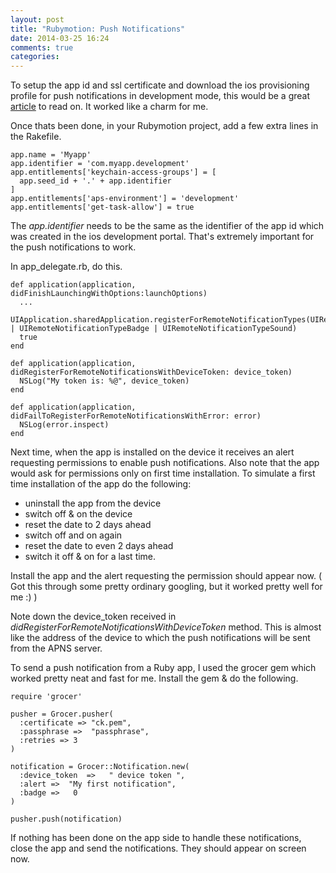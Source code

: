 ```yaml
---
layout: post
title: "Rubymotion: Push Notifications"
date: 2014-03-25 16:24
comments: true
categories: 
---
```


To setup the app id and ssl certificate and download the ios provisioning profile for push notifications in development mode, this would be a great [article] to read on. It worked like a charm for me.

Once thats been done, in your Rubymotion project, add a few extra lines in the Rakefile.

    app.name = 'Myapp'
    app.identifier = 'com.myapp.development'
    app.entitlements['keychain-access-groups'] = [
      app.seed_id + '.' + app.identifier
    ]
    app.entitlements['aps-environment'] = 'development'
    app.entitlements['get-task-allow'] = true

The *app.identifier* needs to be the same as the identifier of the app id which was created in the ios development portal. That's extremely important for the push notifications to work.

In app_delegate.rb, do this.

    def application(application, didFinishLaunchingWithOptions:launchOptions)
      ...
      UIApplication.sharedApplication.registerForRemoteNotificationTypes(UIRemoteNotificationTypeAlert | UIRemoteNotificationTypeBadge | UIRemoteNotificationTypeSound)
      true
    end

    def application(application, didRegisterForRemoteNotificationsWithDeviceToken: device_token)
      NSLog("My token is: %@", device_token)
    end

    def application(application, didFailToRegisterForRemoteNotificationsWithError: error)
      NSLog(error.inspect)
    end

Next time, when the app is installed on the device it receives an alert requesting permissions to enable push notifications. Also note that the app would ask for permissions only on first time installation. To simulate a first time installation of the app do the following:

  - uninstall the app from the device
  - switch off & on the device
  - reset the date to 2 days ahead
  - switch off and on again
  - reset the date to even 2 days ahead
  - switch it off & on for a last time.

Install the app and the alert requesting the permission should appear now. ( Got this through some pretty ordinary googling, but it worked pretty well for me :) )

Note down the device_token received in *didRegisterForRemoteNotificationsWithDeviceToken* method. This is almost like the address of the device to which the push notifications will be sent from the APNS server.

To send a push notification from a Ruby app, I used the grocer gem which worked pretty neat and fast for me. Install the gem & do the following.

    require 'grocer'

    pusher = Grocer.pusher(
      :certificate => "ck.pem",
      :passphrase =>  "passphrase",
      :retries => 3
    )

    notification = Grocer::Notification.new(
      :device_token  =>   " device token ",
      :alert =>  "My first notification",
      :badge =>   0
    )

    pusher.push(notification)

If nothing has been done on the app side to handle these notifications, close the app and send the notifications. They should appear on screen now.

[article]:http://www.raywenderlich.com/32960/apple-push-notification-services-in-ios-6-tutorial-part-1
